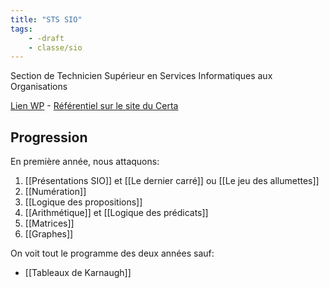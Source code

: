 ```yaml
---
title: "STS SIO"
tags:
    - -draft
    - classe/sio
---
```


Section de Technicien Supérieur en
Services Informatiques aux Organisations

[Lien WP](https://fr.wikipedia.org/wiki/Brevet_de_technicien_sup%C3%A9rieur_-_Services_informatiques_aux_organisations) - [Référentiel sur le site du Certa](https://www.reseaucerta.org/le-nouveau-bts-sio-2021)

## Progression

En première année, nous attaquons:

1. [[Présentations SIO]] et
  [[Le dernier carré]] ou [[Le jeu des allumettes]]
1. [[Numération]]
2. [[Logique des propositions]]
3. [[Arithmétique]] et [[Logique des prédicats]]
4. [[Matrices]]
5. [[Graphes]]

On voit tout le programme des deux années
sauf:

- [[Tableaux de Karnaugh]]
